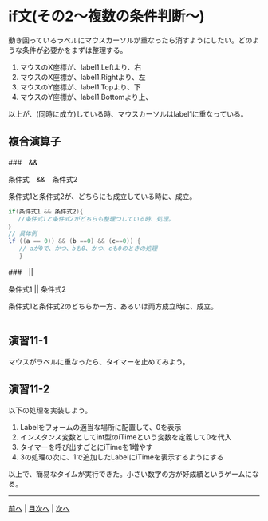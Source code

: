 # if文(その2～複数の条件判断～)
動き回っているラベルにマウスカーソルが重なったら消すようにしたい。どのような条件が必要かをまずは整理する。

1. マウスのX座標が、label1.Leftより、右
2. マウスのX座標が、label1.Rightより、左
3. マウスのY座標が、label1.Topより、下
4. マウスのY座標が、label1.Bottomより上、

以上が、(同時に成立)している時、マウスカーソルはlabel1に重なっている。

## 複合演算子
###　&&

条件式　&&　条件式2

条件式1と条件式2が、どちらにも成立している時に、成立。

```cs
if(条件式1 && 条件式2){
　 //条件式1と条件式2がどちらも整理つしている時、処理。
｝
// 具体例
lf ((a == 0)) && (b ==0) && (c==0)) {
   // aが0で、かつ、bも0、かつ、cも0のときの処理
   }
```

###　||

条件式1 || 条件式2

条件式1と条件式2のどちらか一方、あるいは両方成立時に、成立。

```cs
```

## 演習11-1
マウスがラベルに重なったら、タイマーを止めてみよう。

## 演習11-2
以下の処理を実装しよう。

1.	Labelをフォームの適当な場所に配置して、0を表示
2.	インスタンス変数としてint型のiTimeという変数を定義して0を代入
3.	タイマーを呼び出すごとにiTimeを1増やす
4.	3の処理の次に、1で追加したLabelにiTimeを表示するようにする

以上で、簡易なタイムが実行できた。小さい数字の方が好成績というゲームになる。

---

[前へ](10.md) | [目次へ](README.md#%E7%9B%AE%E6%AC%A1) | [次へ](12.md)
